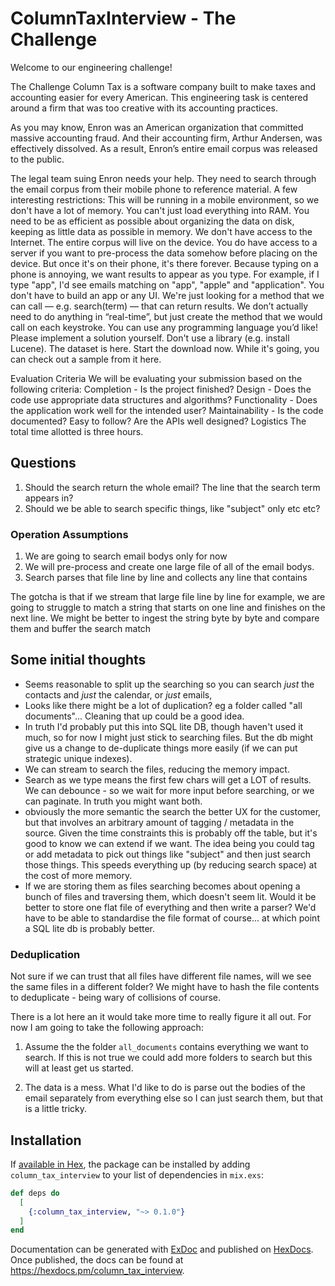# ColumnTaxInterview - The Challenge

Welcome to our engineering challenge!

The Challenge
Column Tax is a software company built to make taxes and accounting easier for every American. This engineering task is centered around a firm that was too creative with its accounting practices.

As you may know, Enron was an American organization that committed massive accounting fraud. And their accounting firm, Arthur Andersen, was effectively dissolved. As a result, Enron’s entire email corpus was released to the public.

The legal team suing Enron needs your help. They need to search through the email corpus from their mobile phone to reference material. A few interesting restrictions:
This will be running in a mobile environment, so we don't have a lot of memory. You can't just load everything into RAM. You need to be as efficient as possible about organizing the data on disk, keeping as little data as possible in memory.
We don't have access to the Internet. The entire corpus will live on the device.
You do have access to a server if you want to pre-process the data somehow before placing on the device. But once it's on their phone, it's there forever.
Because typing on a phone is annoying, we want results to appear as you type. For example, if I type "app", I'd see emails matching on "app", "apple" and "application".
You don't have to build an app or any UI. We're just looking for a method that we can call — e.g. search(term) — that can return results. We don’t actually need to do anything in “real-time”, but just create the method that we would call on each keystroke.
You can use any programming language you’d like!
Please implement a solution yourself. Don't use a library (e.g. install Lucene).
The dataset is here. Start the download now. While it's going, you can check out a sample from it here.

Evaluation Criteria
We will be evaluating your submission based on the following criteria:
Completion - Is the project finished?
Design - Does the code use appropriate data structures and algorithms?
Functionality - Does the application work well for the intended user?
Maintainability - Is the code documented? Easy to follow? Are the APIs well designed?
Logistics
The total time allotted is three hours.

## Questions

1. Should the search return the whole email? The line that the search term appears in?
2. Should we be able to search specific things, like "subject" only etc etc?

### Operation Assumptions

1. We are going to search email bodys only for now
2. We will pre-process and create one large file of all of the email bodys.
3. Search parses that file line by line and collects any line that contains

The gotcha is that if we stream that large file line by line for example, we are going to struggle to match a string that starts on one line and finishes on the next line. We might be better to ingest the string byte by byte and compare them and buffer the search match

## Some initial thoughts

- Seems reasonable to split up the searching so you can search _just_ the contacts and _just_ the calendar, or _just_ emails,
- Looks like there might be a lot of duplication? eg a folder called "all documents"... Cleaning that up could be a good idea.
- In truth I'd probably put this into SQL lite DB, though haven't used it much, so for now I might just stick to searching files. But the db might give us a change to de-duplicate things more easily (if we can put strategic unique indexes).
- We can stream to search the files, reducing the memory impact.
- Search as we type means the first few chars will get a LOT of results. We can debounce - so we wait for more input before searching, or we can paginate. In truth you might want both.
- obviously the more semantic the search the better UX for the customer, but that involves an arbitrary amount of tagging / metadata in the source. Given the time constraints this is probably off the table, but it's good to know we can extend if we want. The idea being you could tag or add metadata to pick out things like "subject" and then just search those things. This speeds everything up (by reducing search space) at the cost of more memory.
- If we are storing them as files searching becomes about opening a bunch of files and traversing them, which doesn't seem lit. Would it be better to store one flat file of everything and then write a parser? We'd have to be able to standardise the file format of course... at which point a SQL lite db is probably better.


### Deduplication

Not sure if we can trust that all files have different file names, will we see the same files in a different folder? We might have to hash the file contents to deduplicate - being wary of collisions of course.

There is a lot here an it would take more time to really figure it all out. For now I am going to take the following approach:

1. Assume the the folder `all_documents` contains everything we want to search. If this is not true we could add more folders to search but this will at least get us started.

2. The data is a mess. What I'd like to do is parse out the bodies of the email separately from everything else so I can just search them, but that is a little tricky.


## Installation

If [available in Hex](https://hex.pm/docs/publish), the package can be installed
by adding `column_tax_interview` to your list of dependencies in `mix.exs`:

```elixir
def deps do
  [
    {:column_tax_interview, "~> 0.1.0"}
  ]
end
```

Documentation can be generated with [ExDoc](https://github.com/elixir-lang/ex_doc)
and published on [HexDocs](https://hexdocs.pm). Once published, the docs can
be found at <https://hexdocs.pm/column_tax_interview>.

